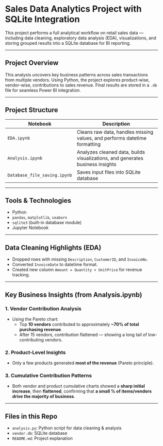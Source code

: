 # Sales Data Analytics Project with SQLite Integration

This project performs a full analytical workflow on retail sales data — including data cleaning, exploratory data analysis (EDA), visualizations, and storing grouped results into a SQLite database for BI reporting.

---

## Project Overview

This analysis uncovers key business patterns across sales transactions from multiple vendors. Using Python, the project explores product-wise, vendor-wise, contributions to sales revenue. Final results are stored in a `.db` file for seamless Power BI integration.

---

## Project Structure

| Notebook                   | Description                                                                 |
|----------------------------|-----------------------------------------------------------------------------|
| `EDA.ipynb`                | Cleans raw data, handles missing values, and performs datetime formatting  |
| `Analysis.ipynb`           | Analyzes cleaned data, builds visualizations, and generates business insights |
| `Database_file_saving.ipynb` | Saves input files into SQLite database  |

---

## Tools & Technologies

- Python 
- `pandas`, `matplotlib`, `seaborn`
- `sqlite3` (built-in database module)
- Jupyter Notebook

---

## Data Cleaning Highlights (EDA)

- Dropped rows with missing `Description`, `CustomerID`, and `InvoiceNo`.
- Converted `InvoiceDate` to datetime format.
- Created new column `Amount = Quantity × UnitPrice` for revenue tracking.

---

## Key Business Insights (from Analysis.ipynb)

### 1. **Vendor Contribution Analysis**
- Using the Pareto chart:
  - Top **10 vendors** contributed to approximately **~70% of total purchasing revenue**.
  - After 15 vendors, contribution flattened — showing a long tail of low-contributing vendors.

### 2. **Product-Level Insights**
- Only a few products generated **most of the revenue** (Pareto principle).
   
### 3. **Cumulative Contribution Patterns**
- Both vendor and product cumulative charts showed a **sharp initial increase**, then **flattened**, confirming that **a small % of items/vendors drive the majority of business**.
---

## Files in this Repo

- `analysis.py`: Python script for data cleaning & analysis
- `vendor.db`: SQLite database
- `README.md`: Project explanation
